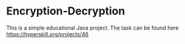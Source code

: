 # Encryption-Decryption

This is a simple educational Java project.
The task can be found here https://hyperskill.org/projects/46